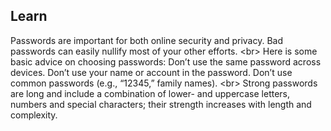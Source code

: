 
## Learn

Passwords are important for both online security and privacy. Bad passwords can easily nullify most of your other efforts.
&lt;br&gt;
Here is some basic advice on choosing passwords: Don’t use the same password across devices. Don’t use your name or account in the password. Don’t use common passwords (e.g., “12345,” family names).
&lt;br&gt;
Strong passwords are long and include a combination of lower- and uppercase letters, numbers and special characters; their strength increases with length and complexity.